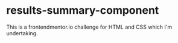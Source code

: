 # results-summary-component
This is a frontendmentor.io challenge for HTML and CSS which I'm undertaking.
